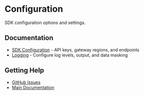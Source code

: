 # Configuration

SDK configuration options and settings.

## Documentation

- [SDK Configuration](sdk-configuration.md) - API keys, gateway regions, and endpoints
- [Logging](logging.md) - Configure log levels, output, and data masking

## Getting Help

- [GitHub Issues](https://github.com/aliyun/wuying-agentbay-sdk/issues)
- [Main Documentation](../../../README.md)
